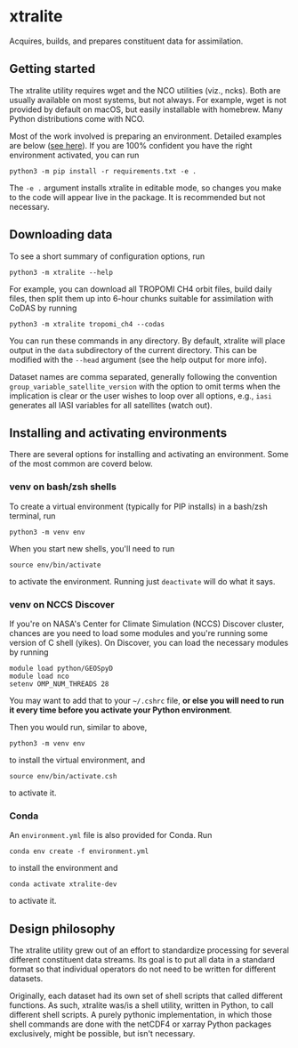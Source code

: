 # xtralite
Acquires, builds, and prepares constituent data for assimilation.

## Getting started
The xtralite utility requires wget and the NCO utilities (viz., ncks). Both are
usually available on most systems, but not always. For example, wget is not
provided by default on macOS, but easily installable with homebrew. Many Python
distributions come with NCO.

Most of the work involved is preparing an environment. Detailed examples are
below ([see here](#installing-and-activating-environments)). If you are 100%
confident you have the right environment activated, you can run
```
python3 -m pip install -r requirements.txt -e .
```
The `-e .` argument installs xtralite in editable mode, so changes you make
to the code will appear live in the package. It is recommended but not
necessary.

## Downloading data
To see a short summary of configuration options, run
```
python3 -m xtralite --help
```
For example, you can download all TROPOMI CH4 orbit files, build daily files,
then split them up into 6-hour chunks suitable for assimilation with CoDAS by
running
```
python3 -m xtralite tropomi_ch4 --codas
```

You can run these commands in any directory. By default, xtralite will place
output in the `data` subdirectory of the current directory. This can be
modified with the `--head` argument (see the help output for more info).

Dataset names are comma separated, generally following the convention
`group_variable_satellite_version` with the option to omit terms when the
implication is clear or the user wishes to loop over all options, e.g.,
`iasi` generates all IASI variables for all satellites (watch out).

## Installing and activating environments
There are several options for installing and activating an environment. Some of
the most common are coverd below.

### venv on bash/zsh shells
To create a virtual environment (typically for PIP installs) in a bash/zsh
terminal, run
```
python3 -m venv env
```

When you start new shells, you'll need to run
```
source env/bin/activate
```
to activate the environment. Running just `deactivate` will do what it
says.

### venv on NCCS Discover
If you're on NASA's Center for Climate Simulation (NCCS) Discover cluster,
chances are you need to load some modules and you're running some version of
C shell (yikes). On Discover, you can load the necessary modules by running
```
module load python/GEOSpyD
module load nco
setenv OMP_NUM_THREADS 28
```
You may want to add that to your `~/.cshrc` file, **or else you will need
to run it every time before you activate your Python environment**.

Then you would run, similar to above,
```
python3 -m venv env
```
to install the virtual environment, and
```
source env/bin/activate.csh
```
to activate it.

### Conda
An `environment.yml` file is also provided for Conda. Run
```
conda env create -f environment.yml
```
to install the environment and
```
conda activate xtralite-dev
```
to activate it.

## Design philosophy
The xtralite utility grew out of an effort to standardize processing for
several different constituent data streams. Its goal is to put all data in a
standard format so that individual operators do not need to be written for
different datasets.

Originally, each dataset had its own set of shell scripts that called different
functions. As such, xtralite was/is a shell utility, written in Python, to call
different shell scripts. A purely pythonic implementation, in which those shell
commands are done with the netCDF4 or xarray Python packages exclusively, might
be possible, but isn't necessary.
